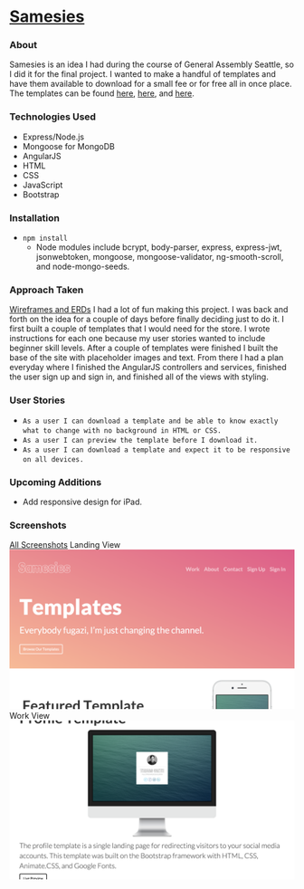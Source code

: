 # [Samesies](http://samesies.herokuapp.com/)
### About
Samesies is an idea I had during the course of General Assembly Seattle, so I did it for the final project. I wanted to make a handful of templates and have them available to download for a small fee or for free all in once place. The templates can be found [here](https://github.com/thomasvaeth/samesies-coming), [here](https://github.com/thomasvaeth/samesies-profile), and [here](https://github.com/thomasvaeth/samesies-slider).

### Technologies Used
* Express/Node.js
* Mongoose for MongoDB
* AngularJS
* HTML
* CSS
* JavaScript
* Bootstrap

### Installation
* ````npm install````
  - Node modules include bcrypt, body-parser, express, express-jwt, jsonwebtoken, mongoose, mongoose-validator, ng-smooth-scroll, and node-mongo-seeds.

### Approach Taken
[Wireframes and ERDs](https://github.com/thomasvaeth/ga-samesies/tree/master/screenshots)
I had a lot of fun making this project. I was back and forth on the idea for a couple of days before finally deciding just to do it. I first built a couple of templates that I would need for the store. I wrote instructions for each one because my user stories wanted to include beginner skill levels. After a couple of templates were finished I built the base of the site with placeholder images and text. From there I had a plan everyday where I finished the AngularJS controllers and services, finished the user sign up and sign in, and finished all of the views with styling.

### User Stories
* ````As a user I can download a template and be able to know exactly what to change with no background in HTML or CSS.````
* ````As a user I can preview the template before I download it.````
* ````As a user I can download a template and expect it to be responsive on all devices.````

### Upcoming Additions
* Add responsive design for iPad.

### Screenshots
[All Screenshots](https://github.com/thomasvaeth/ga-samesies/tree/master/screenshots)
Landing View
![Landing Div](https://github.com/thomasvaeth/ga-samesies/blob/master/screenshots/screenshot-1.png "Desktop screenshot")
Work View
![Example Template](https://github.com/thomasvaeth/ga-samesies/blob/master/screenshots/screenshot-2.png "Desktop screenshot")